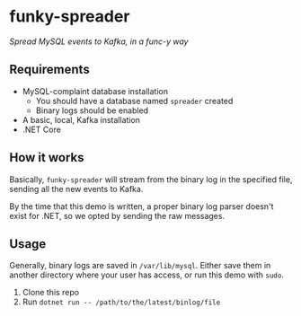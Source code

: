 # funky-spreader
_Spread MySQL events to Kafka, in a func-y way_


## Requirements

* MySQL-complaint database installation
  * You should have a database named `spreader` created
  * Binary logs should be enabled
* A basic, local, Kafka installation
* .NET Core

## How it works

Basically, `funky-spreader` will stream from the binary log in
the specified file, sending all the new events to Kafka.

By the time that this demo is written, a proper binary log parser
doesn't exist for .NET, so we opted by sending the raw messages.

## Usage

Generally, binary logs are saved in `/var/lib/mysql`. Either save
them in another directory where your user has access, or run this
demo with `sudo`.

1. Clone this repo
2. Run `dotnet run -- /path/to/the/latest/binlog/file`



